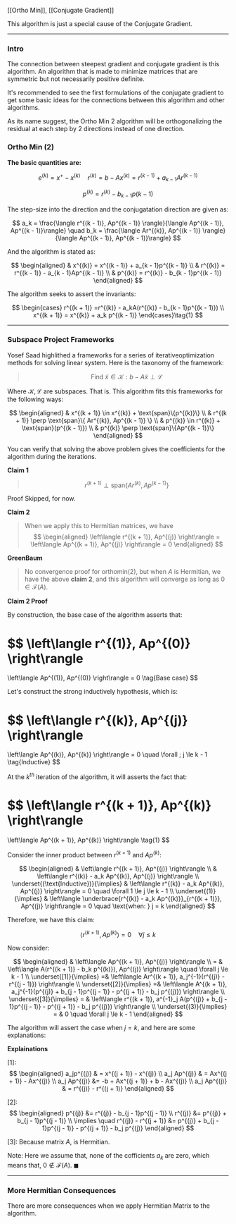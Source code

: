 [[Ortho Min]], [[Conjugate Gradient]]

This algorithm is just a special cause of the Conjugate Gradient. 

---
### **Intro**
The connection between steepest gradient and conjugate gradient is this algorithm. An algorithm that is made to minimize matrices that are symmetric but not necessarily positive definite. 

It's recommended to see the first formulations of the conjugate gradient to get some basic ideas for the connections between this algorithm and other algorithms. 

As its name suggest, the Ortho Min 2 algorithm will be orthogonalizing the residual at each step by 2 directions instead of one direction. 

### **Ortho Min (2)**

**The basic quantities are:**

$$
e^{(k)} = x^+ - x^{(k)} \quad r^{(k)} = b - Ax^{(k)} = r^{(k - 1)} + a_{k- 1}Ar^{(k - 1)}
$$

$$
p^{(k)} = r^{(k)} - b_{k - 1}p{(k - 1)}
$$


The step-size into the direction and the conjugatation direction are given as: 

$$
a_k = \frac{\langle r^{(k - 1)}, Ap^{(k - 1)} \rangle}{\langle Ap^{(k - 1)}, Ap^{(k - 1)}\rangle}
\quad 
b_k = \frac{\langle Ar^{(k)}, Ap^{(k - 1)} \rangle}{\langle Ap^{(k - 1)}, Ap^{(k - 1)}\rangle}
$$

And the algorithm is stated as: 

$$
\begin{aligned}
    & x^{(k)} = x^{(k - 1)} + a_{k - 1}p^{(k - 1)}
    \\
    & r^{(k)} = r^{(k - 1)} - a_{k - 1}Ap^{(k - 1)}
    \\
    & p^{(k)} = r^{(k)} - b_{k - 1}p^{(k - 1)}
\end{aligned}
$$

The algorithm seeks to assert the invariants: 

$$
\begin{cases}
    r^{(k + 1)} =r^{(k)} - a_kA(r^{(k)} - b_{k - 1}p^{(k - 1)})
    \\
    x^{(k + 1)} = x^{(k)} + a_k p^{(k - 1)}
\end{cases}\tag{1}
$$

---
### **Subspace Project Frameworks**

Yosef Saad highlithed a frameworks for a series of iterativeoptimization methods for solving linear system. Here is the taxonomy of the framework: 

> $$
> \text{Find } \tilde{x} \in \mathcal{K} : b - A\tilde{x} \perp \mathcal{L} 
> $$

Where $\mathcal{K}, \mathcal{L}$ are subspaces. That is. This algorithm fits this frameworks for the following ways: 

$$
\begin{aligned}
    & x^{(k + 1)} \in  x^{(k)} + \text{span}\{p^{(k)}\}
    \\
    & r^{(k + 1)} \perp \text{span}\{
            Ar^{(k)}, Ap^{(k - 1)}
        \}
    \\
    & p^{(k)} \in r^{(k)} + \text{span}(p^{(k - 1)})
    \\
    & p^{(k)} \perp \text{span}\{Ap^{(k - 1)}\}
\end{aligned}
$$

You can verify that solving the above problem gives the coefficients for the algorithm during the iterations. 

**Claim 1**

> $$
> r^{(k + 1)}\perp \text{span}\{Ar^{(k)}, Ap^{(k - 1)}\}
> $$

Proof Skipped, for now. 

**Claim 2**

> When we apply this to Hermitian matrices, we have 
> $$
> \begin{aligned}
>     \left\langle r^{(k + 1)}, Ap^{(j)} \right\rangle = 
>     \left\langle Ap^{(k + 1)}, Ap^{(j)} \right\rangle = 0
> \end{aligned}
> $$

**GreenBaum**

> No convergence proof for orthomin(2), but when $A$ is Hermitian, we have the above **claim 2**, and this algorithm will converge as long as $0 \in \mathcal{F}(A)$. 

**Claim 2 Proof**

By construction, the base case of the algorithm asserts that: 

$$
\left\langle r^{(1)}, Ap^{(0)} \right\rangle
= 
\left\langle Ap^{(1)}, Ap^{(0)} \right\rangle = 0
\tag{Base case}
$$

Let's construct the strong inductively hypothesis, which is: 

$$
\left\langle r^{(k)}, Ap^{(j)} \right\rangle 
= 
\left\langle Ap^{(k)}, Ap^{(k)} \right\rangle = 0 
\quad \forall \; j \le k - 1 
\tag{Inductive}
$$

At the $k^{th}$ iteration of the algorithm, it will asserts the fact that: 

$$
\left\langle r^{(k + 1)}, Ap^{(k)} \right\rangle
=
\left\langle Ap^{(k + 1)}, Ap^{(k)} \right\rangle 
\tag{1}
$$

Consider the inner product between $r^{(k + 1)}$ and $Ap^{(k)}$:

$$
\begin{aligned}
    & \left\langle r^{(k + 1)}, Ap^{(j)} \right\rangle
    \\
    & \left\langle r^{(k)} - a_k Ap^{(k)}, Ap^{(j)} \right\rangle
    \\
    \underset{(\text{Inductive})}{\implies}
    &
    \left\langle r^{(k)} - a_k Ap^{(k)}, Ap^{(j)} \right\rangle = 0
    \quad
    \forall 1 \le j \le k - 1
    \\
    \underset{(1)}{\implies}
    & 
    \left\langle \underbrace{r^{(k)} - a_k Ap^{(k)}}_{r^{(k + 1)}}, Ap^{(j)} \right\rangle = 0
    \quad \text{when: }
    j = k
\end{aligned}
$$

Therefore, we have this claim: 

$$
\left\langle r^{(k + 1)}, Ap^{(k)} \right\rangle = 0 \quad \forall j \le k 
\tag{3}
$$

Now consider: 

$$
\begin{aligned}
    & \left\langle Ap^{(k + 1)}, Ap^{(j)} \right\rangle 
    \\
    = &
    \left\langle A(r^{(k + 1)} - b_k p^{(k)}), Ap^{(j)} \right\rangle
    \quad \forall j \le k  - 1
    \\
    \underset{[1]}{\implies}
    =& 
    \left\langle Ar^{(k + 1)}, a_j^{-1}(r^{(j)} - r^{(j - 1)}) \right\rangle
    \\
    \underset{[2]}{\implies}
    =&
    \left\langle A^{(k + 1)}, a_j^{-1}(p^{(j)} + b_{j - 1}p^{(j - 1)} - p^{(j + 1)} - b_j p^{(j)}) \right\rangle
    \\
    \underset{[3]}{\implies} = & 
    \left\langle r^{(k + 1)}, a^{-1}_j A(p^{(j)} + b_{j - 1}p^{(j - 1)} - p^{(j + 1)} - b_j p^{(j)}) \right\rangle
    \\
    \underset{(3)}{\implies} = & 0 \quad \forall j \le k - 1
\end{aligned}
$$

The algorithm will assert the case when $j = k$, and here are some explanations: 

**Explainations**

\[1\]: 
$$
\begin{aligned}
    a_jp^{(j)} & = x^{(j + 1)} - x^{(j)} 
    \\
    a_j Ap^{(j)} & = Ax^{(j + 1)} - Ax^{(j)}
    \\
    a_j Ap^{(j)} &= -b + Ax^{(j + 1)} + b - Ax^{(j)}
    \\
    a_j Ap^{(j)} & = r^{(j)} - r^{(j + 1)}
\end{aligned}
$$

\[2\]: 
$$
\begin{aligned}
    p^{(j)} &= r^{(j)}  - b_{j - 1}p^{(j - 1)}
    \\
    r^{(j)} &= p^{(j)} + b_{j - 1}p^{(j - 1)}
    \\
    \implies \quad 
    r^{(j)}  - r^{(j + 1)}  &= 
    p^{(j)} + b_{j - 1}p^{(j - 1)} - p^{(j + 1)} - b_j p^{(j)}
\end{aligned}
$$

\[3\]: Because matrix $A$, is Hermitian. 

Note: Here we assume that, none of the cofficients $a_k$ are zero, which means that, $0\notin \mathcal{F}(A)$.  $\blacksquare$


---
### **More Hermitian Consequences**

There are more consequences when we apply Hermitian Matrix to the algorithm. 







